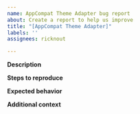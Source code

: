 ```yaml
---
name: AppCompat Theme Adapter bug report
about: Create a report to help us improve
title: "[AppCompat Theme Adapter]"
labels: ''
assignees: ricknout

---
```


**Description**

**Steps to reproduce**

**Expected behavior** 

**Additional context**
